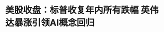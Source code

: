 <!DOCTYPE html>
<html lang="zh-CN">

<head>
    
<title>美股收盘：标普收复年内所有跌幅 英伟达暴涨引领AI概念回归_腾讯新闻</title>
<meta name="keywords" content="股票,英伟达,欧美股市,标普,美联储,集成电路,特朗普">
<meta name="description" content="财联社5月14日讯（编辑 赵昊）周二（5月13日），美股三大指数涨跌不一，道琼斯指数走低，标普500指数则收复年内所有跌幅。截至收盘，标普500指数涨0.72%，报5,886.55点，收于3月初以来的最高水平，年内变化由跌转涨，现累涨0.08%，该指数今年一度累跌超17%。纳斯达克综合指数涨1.61%，报19,010.08点，上一次收在1.9万点上方...">
<meta name="author" content="腾讯网">
<meta name="copyright" content="Copyright 1998 - 2025 Tencent. All Rights Reserved">
<meta property="og:type" content="news" />

<meta property="og:title" content="美股收盘：标普收复年内所有跌幅 英伟达暴涨引领AI概念回归_腾讯新闻" />
<meta property="og:description" content="财联社5月14日讯（编辑 赵昊）周二（5月13日），美股三大指数涨跌不一，道琼斯指数走低，标普500指数则收复年内所有跌幅。截至收盘，标普500指数涨0.72%，报5,886.55点，收于3月初以来的最高水平，年内变化由跌转涨，现累涨0.08%，该指数今年一度累跌超17%。纳斯达克综合指数涨1.61%，报19,010.08点，上一次收在1.9万点上方..." />
<meta property="og:url" content="https://news.qq.com/rain/a/20250514A01DNL00" />
<meta property="og:image" content="https://inews.gtimg.com/news_ls/OOZQknDneTVw3PfQclW1i-yNbkX-xQMxhuYWzhHj4F_YIAA_640330/0" />
<meta property="article:author" content="财联社" />
<meta property="article:published_time" content="2025-05-14 06:09:08" />
<meta property="category" content="finance" />

<meta name="baidu-site-verification" content="jJeIJ5X7pP" />
    <meta charset="utf-8" />
<meta http-equiv="X-UA-Compatible" content="IE=Edge" />
<meta name="viewport" content="width=device-width, initial-scale=1, shrink-to-fit=no" />
<link rel="dns-prefetch" href="mat1.gtimg.com">
<link rel="dns-prefetch" href="i.news.qq.com">
<link rel="shortcut icon" href="https://mat1.gtimg.com/qqcdn/qqindex2021/favicon.ico">
<script nomodule="true" src="https://mat1.gtimg.com/qqcdn/qqindex2021/common-static/20240515201444/core3-37-1.min.js"></script>
<script>
  try {
    if (!window.IntersectionObserver) {
      var observerScript = document.createElement('script');
      observerScript.src = "https://mat1.gtimg.com/qqcdn/qqindex2021/common-static/20241024141058/intersection-observer-polyfill.js";
      document.head.appendChild(observerScript);
    }
  } catch (error) {}
</script>

<script>
  try {
    if (!Element.prototype.scrollTo) {
      var scrollScript = document.createElement('script');
      scrollScript.src = "https://mat1.gtimg.com/qqcdn/qqindex2021/common-static/20241025153001/scroll-behavior-polyfill.js";
      document.head.appendChild(scrollScript);
    }
  } catch (error) {}
</script>
<script>
  try {
    if ('scrollRestoration' in window.history) {
      window.history.scrollRestoration = 'manual';
    }
    window.isPcClient = Boolean(window.electron) && (
      window.navigator.userAgent.indexOf('pc-client') > 0 ||
      window.navigator.userAgent.indexOf('TencentNews') > 0
    );
  } catch {}
</script>
<script>
  try {
    if (window.isPcClient) {
      var bodyStyle = document.createElement('style');
      bodyStyle.innerText = 'body{ zoom: 0.95 }';
      document.head.appendChild(bodyStyle);
    }
  } catch {}
</script>
<script>
  window.DATA = {"url":"https://view.inews.qq.com/a/20250514A01DNL00","article_id":"20250514A01DNL00","article_type":"0","title":"美股收盘：标普收复年内所有跌幅 英伟达暴涨引领AI概念回归","desc":"财联社5月14日讯（编辑 赵昊）周二（5月13日），美股三大指数涨跌不一，道琼斯指数走低，标普500指数则收复年内所有跌幅。截至收盘，标普500指数涨0.72%，报5,886.55点，收于3月初以来的最高水平，年内变化由跌转涨，现累涨0.08%，该指数今年一度累跌超17%。纳斯达克综合指数涨1.61%，报19,010.08点，上一次收在1.9万点上方...","iNewsRecommendLevel":1,"abstract":"财联社5月14日讯（编辑 赵昊）周二（5月13日），美股三大指数涨跌不一，道琼斯指数走低，标普500指数则收复年内所有跌幅。截至收盘，标普500指数涨0.72%，报5,886.55点，收于3月初以来的最高水平，年内变化由跌转涨，现累涨0.08%，该指数今年一度累跌超17%。纳斯达克综合指数涨1.61%，报19,010.08点，上一次收在1.9万点上方...","catalog1":"finance","ad_channel_sign":"finance","introduction":"","media":"财联社","media_id":"6975273","pubtime":"2025-05-14 06:09:08","comment_id":"8411615449","political":0,"cmsId":"20250514A01DNL00","cms_id":"20250514A01DNL00","closeAllAd":0,"closeAllFavorite":false,"originContent":{"directory":{"ai_list":[{"desc":"美股三大指数涨跌不一","link":"AIPOS_0"},{"desc":"标普500指数年内转涨","link":"AIPOS_1"},{"desc":"英伟达股价暴涨","link":"AIPOS_2"},{"desc":"美国CPI数据提振市场","link":"AIPOS_3"},{"desc":"热门股表现","link":"AIPOS_4"}],"enable":2,"list":null},"key_points_show":["美股三大指数涨跌不一，标普500指数收复年内所有跌幅，年内变化由跌转涨。","英伟达暴涨5.63%，引领AI概念回归，其他芯片制造商股价也走强。","美国4月份CPI同比上升2.3%，核心指标同比上涨2.8%，均为2021年初以来最低值。","由于贸易消息和沙特大规模芯片协议，市场风险情绪全面升温，通胀下降有望让美联储提前降息时间点。","此外，特斯拉Robotaxi安全性遭美监管调查，FSD系统成为焦点。"],"text":"\u003cdiv class=\"rich_media_content\"\u003e\u003cp\u003e\u003cstrong\u003e财联社5月14日讯（编辑 赵昊）\u003c/strong\u003e\u003c!--AIPOS_0--\u003e周二（5月13日），美股三大指数涨跌不一，道琼斯指数走低，标普500指数则收复年内所有跌幅。\u003c/p\u003e\n\u003cp\u003e\u003c!--AIPOS_1--\u003e截至收盘，标普500指数涨0.72%，报5,886.55点，收于3月初以来的最高水平，年内变化由跌转涨，现累涨0.08%，该指数今年一度累跌超17%。\u003c/p\u003e\n\u003cp\u003e\u003c!--IMG_0--\u003e\u003c/p\u003e\n\u003cp\u003e纳斯达克综合指数涨1.61%，报19,010.08点，上一次收在1.9万点上方还是在2月26日。\u003c/p\u003e\n\u003cp\u003e道琼斯指数跌0.64%，报42,140.43点，成分股中\u003c!--SECURE_LINK_BEGIN_0--\u003e联合健康\u003c!--SECURE_LINK_END_0--\u003e暴跌17.79%，拖累了指数表现。盘前，联合健康宣布暂停发布2025年展望，首席执行官Andrew Witty也因个人原因立即卸任。\u003c/p\u003e\n\u003cp\u003e\u003c!--IMG_1--\u003e\u003c/p\u003e\n\u003cp\u003e前一天，中美经贸高层会谈达成重要共识，并取得实质性进展，直接体现为双边关税水平的大幅降低。国际舆论对此予以高度评价，金融市场也给出了积极反应，周一美股三大指数集体走高。\u003c/p\u003e\n\u003cp\u003e进入周二，美国总统特朗普与沙特王储兼首相穆罕默德·本·萨勒曼的会面进一步提振了股市。\u003c!--SECURE_LINK_BEGIN_1--\u003e英伟达\u003c!--SECURE_LINK_END_1--\u003eCEO黄仁勋在沙美投资论坛上宣布，将向沙特公司Humain销售超1.8万枚人工智能（AI）芯片。\u003c/p\u003e\n\u003cp\u003e之后，特朗普还将前往卡塔尔和阿联酋。盘中有消息称，特朗普政府正考虑达成一项协议，将允许阿联酋进口超过100万枚英伟达的先进芯片，这一数量远远超过了拜登政府AI芯片出口规定的限制。\u003c/p\u003e\n\u003cp\u003e\u003c!--AIPOS_2--\u003e受这些消息影响，英伟达单日暴涨5.63%，收于2月27日以来的最高水平。其他芯片制造商的股价也走强，\u003c!--SECURE_LINK_BEGIN_2--\u003e博通\u003c!--SECURE_LINK_END_2--\u003e收涨4.89%，AMD涨4.01%。费城半导体指数涨3.15%，年内跌幅收窄至不到1%。\u003c/p\u003e\n\u003cp\u003e\u003c!--AIPOS_3--\u003e除了芯片方面的利好，美国最新的\u003c!--VERTICAL_CARD_BEGIN_0--\u003eCPI\u003c!--VERTICAL_CARD_END_0--\u003e数据也给市场带来了提振。盘前美国劳工统计局公布的数据显示，4月份CPI同比上升2.3%，核心指标同比上涨2.8%，都是2021年初以来的最低值。\u003c/p\u003e\n\u003cp\u003e盘中，特朗普在社交平台Truth Social上发帖称，“已经没有通货膨胀了！汽油、能源、杂货以及几乎所有其他商品的价格都在下降！！！美联储必须降低利率。”“‘拖延先生’鲍威尔到底怎么回事？”\u003c/p\u003e\n\u003cp\u003e哈里斯金融集团执行合伙人Jamie Cox表示：“贸易消息加上沙特的大规模芯片协议，通胀下降有望让美联储提前降息时间点，再叠加减税的实质性细节——市场风险情绪正全面升温。” \u003c/p\u003e\n\u003cp\u003e\u003cstrong\u003e热门股表现\u003c/strong\u003e\u003c/p\u003e\n\u003cp\u003e\u003c!--AIPOS_4--\u003e大型科技股多数走高，（按市值排列）\u003c!--SECURE_LINK_BEGIN_3--\u003e微软\u003c!--SECURE_LINK_END_3--\u003e跌0.03%，\u003c!--SECURE_LINK_BEGIN_4--\u003e苹果\u003c!--SECURE_LINK_END_4--\u003e涨1.02%，英伟达涨5.63%，\u003c!--SECURE_LINK_BEGIN_5--\u003e亚马逊\u003c!--SECURE_LINK_END_5--\u003e涨1.31%，\u003c!--SECURE_LINK_BEGIN_6--\u003e谷歌\u003c!--SECURE_LINK_END_6--\u003eC涨0.82%，Meta涨2.6%，博通涨4.89%；\u003c!--SECURE_LINK_BEGIN_7--\u003e特斯拉\u003c!--SECURE_LINK_END_7--\u003e涨4.93%，收于2月24日以来的最高水平。\u003c/p\u003e\n\u003cp\u003e\u003c!--IMG_2--\u003e\u003c/p\u003e\n\u003cp\u003e太阳能板块、加密货币概念股涨幅居前。Coinbase涨23.97%，公司被纳入标普500指数。\u003c/p\u003e\n\u003cp\u003e中概股方面，纳斯达克中国金龙指数跌0.07%。热门中概股涨跌不一，\u003c!--SECURE_LINK_BEGIN_8--\u003e亚玛芬体育\u003c!--SECURE_LINK_END_8--\u003e涨3.86%，京东涨3.33%，拼多多涨2.64%，腾讯音乐涨2.51%。\u003c/p\u003e\n\u003cp\u003e霸王茶姬跌10.88%，万国数据跌6.14%，好未来跌2.34%，蔚来跌1.9%，小鹏汽车跌1.66%，理想汽车跌1.48%，新东方跌0.94%，阿里巴巴跌0.68%，百度跌0.2%。\u003c/p\u003e\n\u003cp\u003e\u003cstrong\u003e公司消息\u003c/strong\u003e\u003c/p\u003e\n\u003cp\u003e【美国考虑允许阿联酋购买超过一百万个英伟达先进芯片】\u003c/p\u003e\n\u003cp\u003e据知情人士透露，特朗普政府正在考虑一项允许阿联酋进口超过100万颗英伟达先进芯片的协议，这一数量远远超出了拜登时代人工智能芯片法规的限制。知情人士表示，该协议仍在谈判中，可能会发生变化。从现在到2027年，阿联酋每年可以进口50万颗市场上最先进的芯片。其中五分之一将留给阿布扎比人工智能公司G42，其余的将留给在阿联酋建设数据中心的美国公司。\u003c!--MID_AD_0--\u003e\u003c!--EOP_0--\u003e\u003c/p\u003e\u003c!--MID_ARTICLE_AD_0--\u003e\u003c!--PARAGRAPH_0--\u003e\n\u003cp\u003e\u003cstrong\u003e【OpenAI考虑在阿联酋建设数据中心 特朗普中东之行期间或官宣】\u003c/strong\u003e\u003c/p\u003e\n\u003cp\u003eOpenAI正在考虑在阿联酋建设新的数据中心，此举可能显著扩大其在中东地区的业务布局。该协议尚未最终敲定，仍有可能改变，最早可能会在本周美国总统特朗普访问中东期间宣布。特朗普计划于周四访问阿联酋。OpenAI首席执行官萨姆·奥尔特曼目前也正在该地区访问，此行是科技领袖集体出访的一部分。\u003c!--MID_AD_1--\u003e\u003c!--EOP_1--\u003e\u003c/p\u003e\u003c!--MID_ARTICLE_AD_1--\u003e\u003c!--PARAGRAPH_1--\u003e\n\u003cp\u003e据知情人士透露，目前尚不清楚OpenAI计划在阿联酋建设多大体量的数据中心容量。该项目的成败很大程度上取决于OpenAI能否成功进口用于开发和训练AI模型的英伟达公司尖端芯片。自2023年起，美国一直限制向阿联酋销售此类芯片，不过据媒体报道，特朗普政府官员即将达成协议，放宽这个海湾国家的获取权限。\u003c!--MID_AD_2--\u003e\u003c!--EOP_2--\u003e\u003c/p\u003e\u003c!--MID_ARTICLE_AD_2--\u003e\u003c!--PARAGRAPH_2--\u003e\n\u003cp\u003e\u003cstrong\u003e【AMD与沙特人工智能公司Humain达成100亿美元的战略合作】\u003c/strong\u003e\u003c/p\u003e\n\u003cp\u003eAMD与沙特人工智能公司Humain达成100亿美元的战略合作，以推进全球人工智能。根据协议，双方将投资高达100亿美元，在未来5年内部署500兆瓦的人工智能算力。\u003c/p\u003e\n\u003cp\u003e\u003cstrong\u003e【特斯拉Robotaxi安全性遭美监管调查 FSD系统成焦点】\u003c/strong\u003e\u003c/p\u003e\n\u003cp\u003e美国监管机构正加强对特斯拉Robotaxi计划的审查。美国国家公路交通安全管理局（NHTSA）已向该公司发送了一份问题清单，这是对特斯拉全自动驾驶（FSD）软件持续调查的一部分。该机构希望了解FSD系统在雾、雨或强光等恶劣条件下的表现，并询问特斯拉计划如何在公共道路上安全测试Robotaxi。此项调查始于2024年10月，此前FSD系统在低能见度环境下发生了四起事故。目前，特斯拉FSD仍要求驾驶员保持警觉并将双手放在方向盘上。但CEO埃隆-马斯克表示，即将推出的Robotaxi版本将实现完全无人监督驾驶。监管机构希望确认新系统是否与现有道路版本相同，同时询问了车辆数量、使用区域及特斯拉的安全验证方式。\u003c!--MID_AD_3--\u003e\u003c!--EOP_3--\u003e\u003c/p\u003e\u003c!--MID_ARTICLE_AD_3--\u003e\u003c!--PARAGRAPH_3--\u003e\n\u003cp\u003e【通用汽车与LG新能源合作开发新型LMR方形电池】\u003c/p\u003e\n\u003cp\u003e通用汽车宣布，通用汽车与LG新能源将通过一项新的电池技术突破，将富锂锰基（LMR）方形电池单元商业化应用于未来通用电动卡车和全尺寸SUV。通用汽车目标成为首家在电动车上部署LMR电池的汽车制造商。由通用汽车与LG新能源合资成立的Ultium Cells公司拟于2028年前在美国启动LMR方形电池单元的商业化生产，预计2027年底前在LG新能源工厂进行试生产。据介绍，通用汽车与LG新能源的电池工程师已开发出新型LMR方形电池单元，相比性能最优的磷酸铁锂（LFP）电池单元可实现能量密度提升33%，而成本与之相当。\u003c!--MID_AD_4--\u003e\u003c!--EOP_4--\u003e\u003c/p\u003e\u003c!--MID_ARTICLE_AD_4--\u003e\u003c!--PARAGRAPH_4--\u003e\u003csection\u003e（财联社 赵昊）\u003c/section\u003e\u003cstyle\u003e.rich_media_content{--news-tabel-th-night-color: #444444;--news-font-day-color: #333;--news-font-night-color: #d9d9d9;--news-bottom-distance: 22px}.rich_media_content p:not([data-exeditor-arbitrary-box=image-box]){letter-spacing:.5px;line-height:30px;margin-bottom:var(--news-bottom-distance);word-wrap:break-word}.rich_media_content{color:var(--news-font-day-color);font-size:18px}@media(prefers-color-scheme:dark){body:not([data-weui-theme=light]):not([dark-mode-disable=true]) .rich_media_content p:not([data-exeditor-arbitrary-box=image-box]){letter-spacing:.5px;line-height:30px;margin-bottom:var(--news-bottom-distance);word-wrap:break-word}body:not([data-weui-theme=light]):not([dark-mode-disable=true]) .rich_media_content{color:var(--news-font-night-color)}}.data_color_scheme_dark .rich_media_content p:not([data-exeditor-arbitrary-box=image-box]){letter-spacing:.5px;line-height:30px;margin-bottom:var(--news-bottom-distance);word-wrap:break-word}.data_color_scheme_dark .rich_media_content{color:var(--news-font-night-color)}.data_color_scheme_dark .rich_media_content{font-size:18px}.rich_media_content p[data-exeditor-arbitrary-box=image-box]{margin-bottom:11px}.rich_media_content\u003ediv:not(.qnt-video),.rich_media_content\u003esection{margin-bottom:var(--news-bottom-distance)}.rich_media_content hr{margin-bottom:var(--news-bottom-distance)}.rich_media_content .link_list{margin:0;margin-top:20px;min-height:0!important}.rich_media_content blockquote{background:#f9f9f9;border-left:6px solid #ccc;margin:1.5em 10px;padding:.5em 10px}.rich_media_content blockquote p{margin-bottom:0!important}.data_color_scheme_dark .rich_media_content blockquote{background:#323232}@media(prefers-color-scheme:dark){body:not([data-weui-theme=light]):not([dark-mode-disable=true]) .rich_media_content blockquote{background:#323232}}.rich_media_content ol[data-ex-list]{--ol-start: 1;--ol-list-style-type: decimal;list-style-type:none;counter-reset:olCounter calc(var(--ol-start,1) - 1);position:relative}.rich_media_content ol[data-ex-list]\u003eli\u003e:first-child::before{content:counter(olCounter,var(--ol-list-style-type)) '. ';counter-increment:olCounter;font-variant-numeric:tabular-nums;display:inline-block}.rich_media_content ul[data-ex-list]{--ul-list-style-type: circle;list-style-type:none;position:relative}.rich_media_content ul[data-ex-list].nonUnicode-list-style-type\u003eli\u003e:first-child::before{content:var(--ul-list-style-type) ' ';font-variant-numeric:tabular-nums;display:inline-block;transform:scale(0.5)}.rich_media_content ul[data-ex-list].unicode-list-style-type\u003eli\u003e:first-child::before{content:var(--ul-list-style-type) ' ';font-variant-numeric:tabular-nums;display:inline-block;transform:scale(0.8)}.rich_media_content ol:not([data-ex-list]){padding-left:revert}.rich_media_content ul:not([data-ex-list]){padding-left:revert}.rich_media_content table{display:table;border-collapse:collapse;margin-bottom:var(--news-bottom-distance)}.rich_media_content table th,.rich_media_content table td{word-wrap:break-word;border:1px solid #ddd;white-space:nowrap;padding:2px 5px}.rich_media_content table th{font-weight:700;background-color:#f0f0f0;text-align:left}.rich_media_content table p{margin-bottom:0!important}.data_color_scheme_dark .rich_media_content table th{background:var(--news-tabel-th-night-color)}@media(prefers-color-scheme:dark){body:not([data-weui-theme=light]):not([dark-mode-disable=true]) .rich_media_content table th{background:var(--news-tabel-th-night-color)}}.rich_media_content .qqnews_image_desc,.rich_media_content p[type=om-image-desc]{line-height:20px!important;text-align:center!important;font-size:14px!important;color:#666!important}.rich_media_content div[data-exeditor-arbitrary-box=wrap]:not([data-exeditor-arbitrary-box-special-style]){max-width:100%}.rich_media_content .qqnews-content{--wmfont: 0;--wmcolor: transparent;font-size:var(--wmfont);color:var(--wmcolor);line-height:var(--wmfont)!important;margin-bottom:var(--wmfont)!important}.rich_media_content .qqnews_sign_emphasis{background:#f7f7f7}.rich_media_content .qqnews_sign_emphasis ol{word-wrap:break-word;border:none;color:#5c5c5c;line-height:28px;list-style:none;margin:14px 0 6px;padding:16px 15px 4px}.rich_media_content .qqnews_sign_emphasis p{margin-bottom:12px!important}.rich_media_content .qqnews_sign_emphasis ol\u003eli\u003ep{padding-left:30px}.rich_media_content .qqnews_sign_emphasis ol\u003eli{list-style:none}.rich_media_content .qqnews_sign_emphasis ol\u003eli\u003ep:first-child::before{margin-left:-30px;content:counter(olCounter,decimal) ''!important;counter-increment:olCounter!important;font-variant-numeric:tabular-nums!important;background:#37f;border-radius:2px;color:#fff;font-size:15px;font-style:normal;text-align:center;line-height:18px;width:18px;height:18px;margin-right:12px;position:relative;top:-1px}.data_color_scheme_dark .rich_media_content .qqnews_sign_emphasis{background:#262626}.data_color_scheme_dark .rich_media_content .qqnews_sign_emphasis ol\u003eli\u003ep{color:#a9a9a9}@media(prefers-color-scheme:dark){body:not([data-weui-theme=light]):not([dark-mode-disable=true]) .rich_media_content .qqnews_sign_emphasis{background:#262626}body:not([data-weui-theme=light]):not([dark-mode-disable=true]) .rich_media_content .qqnews_sign_emphasis ol\u003eli\u003ep{color:#a9a9a9}}.rich_media_content h1,.rich_media_content h2,.rich_media_content h3,.rich_media_content h4,.rich_media_content h5,.rich_media_content h6{margin-bottom:var(--news-bottom-distance);font-weight:700}.rich_media_content h1{font-size:20px}.rich_media_content h2,.rich_media_content h3{font-size:19px}.rich_media_content h4,.rich_media_content h5,.rich_media_content h6{font-size:18px}.rich_media_content li:empty{display:none}.rich_media_content ul,.rich_media_content ol{margin-bottom:var(--news-bottom-distance)}.rich_media_content div\u003ep:only-child{margin-bottom:0!important}.rich_media_content .cms-cke-widget-title-wrap p{margin-bottom:0!important}\u003c/style\u003e\u003c/div\u003e","version":"v2"},"originAttribute":{"IMG_0":{"bigOrigUrl":"https://inews.gtimg.com/om_bt/Oocpoi9t2GkcE7ynRkIn3U1Fs4Z5jmCC-yqHR-hAIpYv4AA/0","compressUrl":"https://inews.gtimg.com/om_bt/Oocpoi9t2GkcE7ynRkIn3U1Fs4Z5jmCC-yqHR-hAIpYv4AA/641","desc":"","fullPic":"1","height":103,"imgurl0":"https://inews.gtimg.com/om_bt/Oocpoi9t2GkcE7ynRkIn3U1Fs4Z5jmCC-yqHR-hAIpYv4AA/0","imgurl1000":"https://inews.gtimg.com/om_bt/Oocpoi9t2GkcE7ynRkIn3U1Fs4Z5jmCC-yqHR-hAIpYv4AA/1000","islong":0,"origUrl":"https://inews.gtimg.com/om_bt/Oocpoi9t2GkcE7ynRkIn3U1Fs4Z5jmCC-yqHR-hAIpYv4AA/641","size":5,"style":"width: 100%","thumb":"https://inews.gtimg.com/om_bt/Oocpoi9t2GkcE7ynRkIn3U1Fs4Z5jmCC-yqHR-hAIpYv4AA_181x181s/0","url":"https://inews.gtimg.com/om_bt/Oocpoi9t2GkcE7ynRkIn3U1Fs4Z5jmCC-yqHR-hAIpYv4AA/641","width":489},"IMG_1":{"bigOrigUrl":"https://inews.gtimg.com/om_bt/Og3dt-GSs50HoyXn-qTTizfHdN2BdFyzYF5x8OjquG9QgAA/0","compressUrl":"https://inews.gtimg.com/om_bt/Og3dt-GSs50HoyXn-qTTizfHdN2BdFyzYF5x8OjquG9QgAA/641","desc":"","fullPic":"1","height":319,"imgurl0":"https://inews.gtimg.com/om_bt/Og3dt-GSs50HoyXn-qTTizfHdN2BdFyzYF5x8OjquG9QgAA/0","imgurl1000":"https://inews.gtimg.com/om_bt/Og3dt-GSs50HoyXn-qTTizfHdN2BdFyzYF5x8OjquG9QgAA/1000","islong":0,"origUrl":"https://inews.gtimg.com/om_bt/Og3dt-GSs50HoyXn-qTTizfHdN2BdFyzYF5x8OjquG9QgAA/641","size":140,"style":"width: 100%","thumb":"https://inews.gtimg.com/om_bt/Og3dt-GSs50HoyXn-qTTizfHdN2BdFyzYF5x8OjquG9QgAA_181x181s/0","url":"https://inews.gtimg.com/om_bt/Og3dt-GSs50HoyXn-qTTizfHdN2BdFyzYF5x8OjquG9QgAA/641","width":641},"IMG_2":{"bigOrigUrl":"https://inews.gtimg.com/om_bt/O4Sc7FeMU-emgrTu7a7c-22TLtnzmAgpBuqIGcexvem5oAA/0","compressUrl":"https://inews.gtimg.com/om_bt/O4Sc7FeMU-emgrTu7a7c-22TLtnzmAgpBuqIGcexvem5oAA/641","desc":"","fullPic":"1","height":500,"imgurl0":"https://inews.gtimg.com/om_bt/O4Sc7FeMU-emgrTu7a7c-22TLtnzmAgpBuqIGcexvem5oAA/0","imgurl1000":"https://inews.gtimg.com/om_bt/O4Sc7FeMU-emgrTu7a7c-22TLtnzmAgpBuqIGcexvem5oAA/1000","islong":0,"origUrl":"https://inews.gtimg.com/om_bt/O4Sc7FeMU-emgrTu7a7c-22TLtnzmAgpBuqIGcexvem5oAA/641","size":69,"style":"width: 100%","thumb":"https://inews.gtimg.com/om_bt/O4Sc7FeMU-emgrTu7a7c-22TLtnzmAgpBuqIGcexvem5oAA_181x181s/0","url":"https://inews.gtimg.com/om_bt/O4Sc7FeMU-emgrTu7a7c-22TLtnzmAgpBuqIGcexvem5oAA/641","width":641},"SECURE_LINK_BEGIN_0":{"cms_orig_info":{"desc":"联合健康","trust_level":1,"type":"huaci_stock","url":"https://wzq.tenpay.com/mm/detail?type=3\u0026scode=UNH.N\u0026stat_data=Ozm00p000n006"},"desc":"联合健康","trust_level":1,"type":"huaci_stock","url":"https://wzq.tenpay.com/mm/detail?type=3\u0026scode=UNH.N\u0026stat_data=Ozm00p000n006"},"SECURE_LINK_BEGIN_1":{"cms_orig_info":{"desc":"英伟达","trust_level":1,"type":"huaci_stock","url":"https://wzq.tenpay.com/mm/detail?type=3\u0026scode=NVDA.OQ\u0026stat_data=Ozm00p000n006"},"desc":"英伟达","trust_level":1,"type":"huaci_stock","url":"https://wzq.tenpay.com/mm/detail?type=3\u0026scode=NVDA.OQ\u0026stat_data=Ozm00p000n006"},"SECURE_LINK_BEGIN_2":{"cms_orig_info":{"desc":"博通","trust_level":1,"type":"huaci_stock","url":"https://wzq.tenpay.com/mm/detail?type=3\u0026scode=AVGO.OQ\u0026stat_data=Ozm00p000n006"},"desc":"博通","trust_level":1,"type":"huaci_stock","url":"https://wzq.tenpay.com/mm/detail?type=3\u0026scode=AVGO.OQ\u0026stat_data=Ozm00p000n006"},"SECURE_LINK_BEGIN_3":{"cms_orig_info":{"desc":"微软","trust_level":1,"type":"huaci_stock","url":"https://wzq.tenpay.com/mm/detail?type=3\u0026scode=MSFT.OQ\u0026stat_data=Ozm00p000n006"},"desc":"微软","trust_level":1,"type":"huaci_stock","url":"https://wzq.tenpay.com/mm/detail?type=3\u0026scode=MSFT.OQ\u0026stat_data=Ozm00p000n006"},"SECURE_LINK_BEGIN_4":{"cms_orig_info":{"desc":"苹果","trust_level":1,"type":"huaci_stock","url":"https://wzq.tenpay.com/mm/detail?type=3\u0026scode=AAPL.OQ\u0026stat_data=Ozm00p000n006"},"desc":"苹果","trust_level":1,"type":"huaci_stock","url":"https://wzq.tenpay.com/mm/detail?type=3\u0026scode=AAPL.OQ\u0026stat_data=Ozm00p000n006"},"SECURE_LINK_BEGIN_5":{"cms_orig_info":{"desc":"亚马逊","trust_level":1,"type":"huaci_stock","url":"https://wzq.tenpay.com/mm/detail?type=3\u0026scode=AMZN.OQ\u0026stat_data=Ozm00p000n006"},"desc":"亚马逊","trust_level":1,"type":"huaci_stock","url":"https://wzq.tenpay.com/mm/detail?type=3\u0026scode=AMZN.OQ\u0026stat_data=Ozm00p000n006"},"SECURE_LINK_BEGIN_6":{"cms_orig_info":{"desc":"谷歌","trust_level":1,"type":"huaci_stock","url":"https://wzq.tenpay.com/mm/detail?type=3\u0026scode=GOOG.OQ\u0026stat_data=Ozm00p000n006"},"desc":"谷歌","trust_level":1,"type":"huaci_stock","url":"https://wzq.tenpay.com/mm/detail?type=3\u0026scode=GOOG.OQ\u0026stat_data=Ozm00p000n006"},"SECURE_LINK_BEGIN_7":{"cms_orig_info":{"desc":"特斯拉","trust_level":1,"type":"huaci_stock","url":"https://wzq.tenpay.com/mm/detail?type=3\u0026scode=TSLA.OQ\u0026stat_data=Ozm00p000n006"},"desc":"特斯拉","trust_level":1,"type":"huaci_stock","url":"https://wzq.tenpay.com/mm/detail?type=3\u0026scode=TSLA.OQ\u0026stat_data=Ozm00p000n006"},"SECURE_LINK_BEGIN_8":{"cms_orig_info":{"desc":"亚玛芬体育","trust_level":1,"type":"huaci_stock","url":"https://wzq.tenpay.com/mm/detail?type=3\u0026scode=AS.N\u0026stat_data=Ozm00p000n006"},"desc":"亚玛芬体育","trust_level":1,"type":"huaci_stock","url":"https://wzq.tenpay.com/mm/detail?type=3\u0026scode=AS.N\u0026stat_data=Ozm00p000n006"},"SECURE_LINK_END_0":{"trust_level":1},"SECURE_LINK_END_1":{"trust_level":1},"SECURE_LINK_END_2":{"trust_level":1},"SECURE_LINK_END_3":{"trust_level":1},"SECURE_LINK_END_4":{"trust_level":1},"SECURE_LINK_END_5":{"trust_level":1},"SECURE_LINK_END_6":{"trust_level":1},"SECURE_LINK_END_7":{"trust_level":1},"SECURE_LINK_END_8":{"trust_level":1},"VERTICAL_CARD_BEGIN_0":{"a_version":"21_android_7.4.57","desc":"CPI","detail_url":"qqnews://article_9528?act=ai_chat\u0026vertical_card_type=ai\u0026vertical_card_desc=CPI\u0026a_version=21_android_7.4.57\u0026i_version=11.0_qqnews_7.4.70","i_version":"11.0_qqnews_7.4.70","previous_context":"日暴涨5.63%，收于2月27日以来的最高水平。其他芯片制造商的股价也走强，博通收涨4.89%，AMD涨4.01%。费城半导体指数涨3.15%，年内跌幅收窄至不到1%。\n除了芯片方面的利好，美国最新的","subsequent_context":"数据也给市场带来了提振。盘前美国劳工统计局公布的数据显示，4月份CPI同比上升2.3%，核心指标同比上涨2.8%，都是2021年初以来的最低值。\n盘中，特朗普在社交平台Truth Social上发帖称","type":"ai","url":"qqnews://article_9528?act=ai_chat\u0026vertical_card_type=ai\u0026vertical_card_desc=CPI\u0026jumpinfo=%7B%22scene%22%3A%22algo_scribe_words%22%2C%22sentence%22%3A%22CPI%22%2C%22sentenceContext%22%3A%22%E6%97%A5%E6%9A%B4%E6%B6%A85.63%25%EF%BC%8C%E6%94%B6%E4%BA%8E2%E6%9C%8827%E6%97%A5%E4%BB%A5%E6%9D%A5%E7%9A%84%E6%9C%80%E9%AB%98%E6%B0%B4%E5%B9%B3%E3%80%82%E5%85%B6%E4%BB%96%E8%8A%AF%E7%89%87%E5%88%B6%E9%80%A0%E5%95%86%E7%9A%84%E8%82%A1%E4%BB%B7%E4%B9%9F%E8%B5%B0%E5%BC%BA%EF%BC%8C%E5%8D%9A%E9%80%9A%E6%94%B6%E6%B6%A84.89%25%EF%BC%8CAMD%E6%B6%A84.01%25%E3%80%82%E8%B4%B9%E5%9F%8E%E5%8D%8A%E5%AF%BC%E4%BD%93%E6%8C%87%E6%95%B0%E6%B6%A83.15%25%EF%BC%8C%E5%B9%B4%E5%86%85%E8%B7%8C%E5%B9%85%E6%94%B6%E7%AA%84%E8%87%B3%E4%B8%8D%E5%88%B01%25%E3%80%82%5Cn%E9%99%A4%E4%BA%86%E8%8A%AF%E7%89%87%E6%96%B9%E9%9D%A2%E7%9A%84%E5%88%A9%E5%A5%BD%EF%BC%8C%E7%BE%8E%E5%9B%BD%E6%9C%80%E6%96%B0%E7%9A%84%7BCPI%7D%E6%95%B0%E6%8D%AE%E4%B9%9F%E7%BB%99%E5%B8%82%E5%9C%BA%E5%B8%A6%E6%9D%A5%E4%BA%86%E6%8F%90%E6%8C%AF%E3%80%82%E7%9B%98%E5%89%8D%E7%BE%8E%E5%9B%BD%E5%8A%B3%E5%B7%A5%E7%BB%9F%E8%AE%A1%E5%B1%80%E5%85%AC%E5%B8%83%E7%9A%84%E6%95%B0%E6%8D%AE%E6%98%BE%E7%A4%BA%EF%BC%8C4%E6%9C%88%E4%BB%BDCPI%E5%90%8C%E6%AF%94%E4%B8%8A%E5%8D%872.3%25%EF%BC%8C%E6%A0%B8%E5%BF%83%E6%8C%87%E6%A0%87%E5%90%8C%E6%AF%94%E4%B8%8A%E6%B6%A82.8%25%EF%BC%8C%E9%83%BD%E6%98%AF2021%E5%B9%B4%E5%88%9D%E4%BB%A5%E6%9D%A5%E7%9A%84%E6%9C%80%E4%BD%8E%E5%80%BC%E3%80%82%5Cn%E7%9B%98%E4%B8%AD%EF%BC%8C%E7%89%B9%E6%9C%97%E6%99%AE%E5%9C%A8%E7%A4%BE%E4%BA%A4%E5%B9%B3%E5%8F%B0Truth+Social%E4%B8%8A%E5%8F%91%E5%B8%96%E7%A7%B0%22%2C%22source%22%3A%22article_sharepage_scribewords%22%7D","urls":{"qqcom":{"pc_url":"qqnews://article_9528?act=ai_chat\u0026vertical_card_type=ai\u0026vertical_card_desc=CPI\u0026jumpinfo=%7B%22scene%22%3A%22algo_scribe_words%22%2C%22sentence%22%3A%22CPI%22%2C%22sentenceContext%22%3A%22%E6%97%A5%E6%9A%B4%E6%B6%A85.63%25%EF%BC%8C%E6%94%B6%E4%BA%8E2%E6%9C%8827%E6%97%A5%E4%BB%A5%E6%9D%A5%E7%9A%84%E6%9C%80%E9%AB%98%E6%B0%B4%E5%B9%B3%E3%80%82%E5%85%B6%E4%BB%96%E8%8A%AF%E7%89%87%E5%88%B6%E9%80%A0%E5%95%86%E7%9A%84%E8%82%A1%E4%BB%B7%E4%B9%9F%E8%B5%B0%E5%BC%BA%EF%BC%8C%E5%8D%9A%E9%80%9A%E6%94%B6%E6%B6%A84.89%25%EF%BC%8CAMD%E6%B6%A84.01%25%E3%80%82%E8%B4%B9%E5%9F%8E%E5%8D%8A%E5%AF%BC%E4%BD%93%E6%8C%87%E6%95%B0%E6%B6%A83.15%25%EF%BC%8C%E5%B9%B4%E5%86%85%E8%B7%8C%E5%B9%85%E6%94%B6%E7%AA%84%E8%87%B3%E4%B8%8D%E5%88%B01%25%E3%80%82%5Cn%E9%99%A4%E4%BA%86%E8%8A%AF%E7%89%87%E6%96%B9%E9%9D%A2%E7%9A%84%E5%88%A9%E5%A5%BD%EF%BC%8C%E7%BE%8E%E5%9B%BD%E6%9C%80%E6%96%B0%E7%9A%84%7BCPI%7D%E6%95%B0%E6%8D%AE%E4%B9%9F%E7%BB%99%E5%B8%82%E5%9C%BA%E5%B8%A6%E6%9D%A5%E4%BA%86%E6%8F%90%E6%8C%AF%E3%80%82%E7%9B%98%E5%89%8D%E7%BE%8E%E5%9B%BD%E5%8A%B3%E5%B7%A5%E7%BB%9F%E8%AE%A1%E5%B1%80%E5%85%AC%E5%B8%83%E7%9A%84%E6%95%B0%E6%8D%AE%E6%98%BE%E7%A4%BA%EF%BC%8C4%E6%9C%88%E4%BB%BDCPI%E5%90%8C%E6%AF%94%E4%B8%8A%E5%8D%872.3%25%EF%BC%8C%E6%A0%B8%E5%BF%83%E6%8C%87%E6%A0%87%E5%90%8C%E6%AF%94%E4%B8%8A%E6%B6%A82.8%25%EF%BC%8C%E9%83%BD%E6%98%AF2021%E5%B9%B4%E5%88%9D%E4%BB%A5%E6%9D%A5%E7%9A%84%E6%9C%80%E4%BD%8E%E5%80%BC%E3%80%82%5Cn%E7%9B%98%E4%B8%AD%EF%BC%8C%E7%89%B9%E6%9C%97%E6%99%AE%E5%9C%A8%E7%A4%BE%E4%BA%A4%E5%B9%B3%E5%8F%B0Truth+Social%E4%B8%8A%E5%8F%91%E5%B8%96%E7%A7%B0%22%2C%22source%22%3A%22article_sharepage_scribewords%22%7D"},"web":{"h5_url":"qqnews://article_9528?act=ai_chat\u0026vertical_card_type=ai\u0026vertical_card_desc=CPI\u0026jumpinfo=%7B%22scene%22%3A%22algo_scribe_words%22%2C%22sentence%22%3A%22CPI%22%2C%22sentenceContext%22%3A%22%E6%97%A5%E6%9A%B4%E6%B6%A85.63%25%EF%BC%8C%E6%94%B6%E4%BA%8E2%E6%9C%8827%E6%97%A5%E4%BB%A5%E6%9D%A5%E7%9A%84%E6%9C%80%E9%AB%98%E6%B0%B4%E5%B9%B3%E3%80%82%E5%85%B6%E4%BB%96%E8%8A%AF%E7%89%87%E5%88%B6%E9%80%A0%E5%95%86%E7%9A%84%E8%82%A1%E4%BB%B7%E4%B9%9F%E8%B5%B0%E5%BC%BA%EF%BC%8C%E5%8D%9A%E9%80%9A%E6%94%B6%E6%B6%A84.89%25%EF%BC%8CAMD%E6%B6%A84.01%25%E3%80%82%E8%B4%B9%E5%9F%8E%E5%8D%8A%E5%AF%BC%E4%BD%93%E6%8C%87%E6%95%B0%E6%B6%A83.15%25%EF%BC%8C%E5%B9%B4%E5%86%85%E8%B7%8C%E5%B9%85%E6%94%B6%E7%AA%84%E8%87%B3%E4%B8%8D%E5%88%B01%25%E3%80%82%5Cn%E9%99%A4%E4%BA%86%E8%8A%AF%E7%89%87%E6%96%B9%E9%9D%A2%E7%9A%84%E5%88%A9%E5%A5%BD%EF%BC%8C%E7%BE%8E%E5%9B%BD%E6%9C%80%E6%96%B0%E7%9A%84%7BCPI%7D%E6%95%B0%E6%8D%AE%E4%B9%9F%E7%BB%99%E5%B8%82%E5%9C%BA%E5%B8%A6%E6%9D%A5%E4%BA%86%E6%8F%90%E6%8C%AF%E3%80%82%E7%9B%98%E5%89%8D%E7%BE%8E%E5%9B%BD%E5%8A%B3%E5%B7%A5%E7%BB%9F%E8%AE%A1%E5%B1%80%E5%85%AC%E5%B8%83%E7%9A%84%E6%95%B0%E6%8D%AE%E6%98%BE%E7%A4%BA%EF%BC%8C4%E6%9C%88%E4%BB%BDCPI%E5%90%8C%E6%AF%94%E4%B8%8A%E5%8D%872.3%25%EF%BC%8C%E6%A0%B8%E5%BF%83%E6%8C%87%E6%A0%87%E5%90%8C%E6%AF%94%E4%B8%8A%E6%B6%A82.8%25%EF%BC%8C%E9%83%BD%E6%98%AF2021%E5%B9%B4%E5%88%9D%E4%BB%A5%E6%9D%A5%E7%9A%84%E6%9C%80%E4%BD%8E%E5%80%BC%E3%80%82%5Cn%E7%9B%98%E4%B8%AD%EF%BC%8C%E7%89%B9%E6%9C%97%E6%99%AE%E5%9C%A8%E7%A4%BE%E4%BA%A4%E5%B9%B3%E5%8F%B0Truth+Social%E4%B8%8A%E5%8F%91%E5%B8%96%E7%A7%B0%22%2C%22source%22%3A%22article_sharepage_scribewords%22%7D"}}},"VERTICAL_CARD_END_0":{"show_type":"6"}},"selfDeclare":{},"userAddress":"上海","card":{"chlid":"6975273","chlname":"财联社","desc":"财联社-A股24小时电报","icon":"http://inews.gtimg.com/newsapp_ls/0/3758362908_200200/0","msgEntry":1,"uin":"ec9c127c6fe8969f4849864e25508dd115","update_frequency":"0","vip_desc":"上海报业集团旗下《财联社》官方账号","vip_icon_night":"http://inews.gtimg.com/newsapp_ls/0/14876052067/0","vip_place":"left","vip_type":"30012","vip_icon":"http://inews.gtimg.com/newsapp_ls/0/14876051701/0","vip_type_new":"30012","suid":"8QMb33lb64IasDg=","liveInfo":{"roomID":"1443912798","roomStatus":"2","cms_id":"RLV2025041100688200","article_type":"102"},"cpLevel":1},"interationCount":{"like":16,"collect":8,"share":27},"payment_info":{},"article_is_pay":false,"payment_column_info_v1":{"is_column_pay":false,"read_count_all":0},"tag_info_item":null,"contentWordsNum":2230,"extraProperty":{"FeedbackDetailDisableInsert":0,"zanSkinType":""},"relateWelfare":{},"aiSwitch":true,"isOversize":false,"videoArr":[]};
</script>
<script>
  window.channelInfo = {"channelConfig":{"channelNav":[{"_auto_id":"1","active_alien_img":"","alien_img":"","channel_id":"news_news_home","is_local":"0","link":"https://www.qq.com","name_cn":"首页","name_en":"home"},{"_auto_id":"2","active_alien_img":"","alien_img":"","channel_id":"news_news_top","is_local":"0","link":"","name_cn":"要闻","name_en":"news"},{"_auto_id":"4","active_alien_img":"","alien_img":"","channel_id":"news_news_bj","is_local":"1","link":"","name_cn":"北京","name_en":"bj"},{"_auto_id":"5","active_alien_img":"","alien_img":"","channel_id":"news_news_finance","is_local":"0","link":"","name_cn":"财经","name_en":"finance"},{"_auto_id":"6","active_alien_img":"","alien_img":"","channel_id":"news_news_tech","is_local":"0","link":"","name_cn":"科技","name_en":"tech"},{"_auto_id":"7","active_alien_img":"","alien_img":"","channel_id":"tv","is_local":"0","link":"https://v.qq.com/channel/tv/?ptag=qqnews","name_cn":"电视剧","name_en":"tv"},{"_auto_id":"8","active_alien_img":"","alien_img":"","channel_id":"news_news_qa","is_local":"0","link":"","name_cn":"热问","name_en":"qa"},{"_auto_id":"9","active_alien_img":"","alien_img":"","channel_id":"news_news_ent","is_local":"0","link":"","name_cn":"娱乐","name_en":"ent"},{"_auto_id":"10","active_alien_img":"","alien_img":"","channel_id":"variety","is_local":"0","link":"https://v.qq.com/channel/variety/?ptag=qqnews","name_cn":"综艺","name_en":"variety"},{"_auto_id":"11","active_alien_img":"","alien_img":"","channel_id":"news_news_sports","is_local":"0","link":"","name_cn":"体育","name_en":"sports"},{"_auto_id":"13","active_alien_img":"","alien_img":"","channel_id":"news_news_nba","is_local":"0","link":"","name_cn":"NBA","name_en":"nba"},{"_auto_id":"14","active_alien_img":"","alien_img":"","channel_id":"news_news_world","is_local":"0","link":"","name_cn":"国际","name_en":"world"},{"_auto_id":"15","active_alien_img":"","alien_img":"","channel_id":"news_news_mil","is_local":"0","link":"","name_cn":"军事","name_en":"milite"},{"_auto_id":"16","active_alien_img":"","alien_img":"","channel_id":"news_news_auto","is_local":"0","link":"","name_cn":"汽车","name_en":"auto"},{"_auto_id":"17","active_alien_img":"","alien_img":"","channel_id":"news_news_house","is_local":"0","link":"","name_cn":"房产","name_en":"house"},{"_auto_id":"18","active_alien_img":"","alien_img":"","channel_id":"news_news_edu","is_local":"0","link":"","name_cn":"教育","name_en":"edu"},{"_auto_id":"19","active_alien_img":"","alien_img":"","channel_id":"news_news_antip","is_local":"0","link":"","name_cn":"健康","name_en":"health"},{"_auto_id":"20","active_alien_img":"","alien_img":"","channel_id":"news_news_video","is_local":"0","link":"","name_cn":"视频","name_en":"video"},{"_auto_id":"21","active_alien_img":"","alien_img":"","channel_id":"news_news_game","is_local":"0","link":"","name_cn":"游戏","name_en":"games"},{"_auto_id":"22","active_alien_img":"","alien_img":"","channel_id":"news_news_nchupin","is_local":"0","link":"","name_cn":"眼界","name_en":"chupin"},{"_auto_id":"24","active_alien_img":"","alien_img":"","channel_id":"news_news_football","is_local":"0","link":"","name_cn":"足球","name_en":"football"},{"_auto_id":"25","active_alien_img":"","alien_img":"","channel_id":"news_news_kepu","is_local":"0","link":"","name_cn":"科学","name_en":"kepu"},{"_auto_id":"26","active_alien_img":"","alien_img":"","channel_id":"news_news_digi","is_local":"0","link":"","name_cn":"数码","name_en":"digi"},{"_auto_id":"28","active_alien_img":"","alien_img":"","channel_id":"ymzx","is_local":"0","link":"https://gamer.qq.com/v2/cloudgame/game/96897?ichannel=txxwpc0Ftxxwpc1","name_cn":"元梦之星","name_en":"news_news_ymzx"},{"_auto_id":"31","active_alien_img":"","alien_img":"","channel_id":"movie","is_local":"0","link":"https://v.qq.com/channel/movie/?ptag=qqnews","name_cn":"电影","name_en":"movie"},{"_auto_id":"32","active_alien_img":"","alien_img":"","channel_id":"news_news_esport","is_local":"0","link":"","name_cn":"电竞","name_en":"esport"},{"_auto_id":"34","active_alien_img":"","alien_img":"","channel_id":"news_news_history","is_local":"0","link":"","name_cn":"历史","name_en":"history"},{"_auto_id":"35","active_alien_img":"","alien_img":"","channel_id":"news_news_baby","is_local":"0","link":"","name_cn":"育儿","name_en":"baby"},{"_auto_id":"36","active_alien_img":"","alien_img":"","channel_id":"hbjy","is_local":"0","link":"https://gp.qq.com/act/a20250421mnqlx/news.shtml","name_cn":"和平精英","name_en":"news_news_hbjy"},{"_auto_id":"37","active_alien_img":"","alien_img":"","channel_id":"cloud_gamer","is_local":"0","link":"https://gamer.qq.com/?ichannel=txxwpc0Ftxxwpc1","name_cn":"云游戏","name_en":"cloud_gamer"},{"_auto_id":"38","active_alien_img":"","alien_img":"","channel_id":"news_news_lic","is_local":"0","link":"","name_cn":"理财","name_en":"finance_licai"},{"_auto_id":"39","active_alien_img":"","alien_img":"","channel_id":"news_news_istock","is_local":"0","link":"","name_cn":"股票","name_en":"finance_stock"},{"_auto_id":"40","active_alien_img":"","alien_img":"","channel_id":"ren_min_shi_pin","is_local":"0","link":"https://news.qq.com/omn/author/8QMd3Hld74cbujbY?tab=om_video","name_cn":"人民视频","name_en":"ren_min_shi_pin"},{"_auto_id":"41","active_alien_img":"","alien_img":"","channel_id":"news_news_weather","is_local":"0","link":"https://tianqi.qq.com/index.htm","name_cn":"天气","name_en":"weather"}]}};
</script>
<script>
  window.articleConfig = {"rightConfig":[{"_auto_id":"1","category_key":"default","modules":"{\"moduleList\":[{\"title\":\"作者其他文章\",\"id\":\"user_article\"},{\"title\":\"精选视频\",\"id\":\"video_album\",\"videoType\":\"tag\",\"videoId\":\"aUepxrtchGM=\",\"isSticky\":0},{\"title\":\"下载条\",\"id\":\"download_banner\",\"isSticky\":1},{\"title\":\"热点榜\",\"id\":\"hot_rank_list\",\"isSticky\":1},{\"title\":\"广告推广\",\"id\":\"ssp_ad_module\",\"category\":\"ad_ssp\",\"loid\":\"109\",\"isSticky\":1},{\"title\":\"广告推广位\",\"id\":\"c2s_ad_module\",\"category\":\"right_c2s\",\"path\":\"QQcom_all_Rectangle-1|QQcom_all_Rectangle-2|QQcom_all_Rectangle-3\",\"isSticky\":1}]}"},{"_auto_id":"2","category_key":"ent","modules":"{\"moduleList\":[{\"title\":\"作者其他文章\",\"id\":\"user_article\"},{\"title\":\"精选视频\",\"id\":\"video_album\",\"videoType\":\"tag\",\"videoId\":\"aUepxrtchGM=\"},{\"title\":\"下载条\",\"id\":\"download_banner\",\"isSticky\":1},{\"title\":\"热点榜\",\"id\":\"hot_rank_list\",\"isSticky\":1},{\"title\":\"广告推广\",\"id\":\"ssp_ad_module\",\"category\":\"ad_ssp\",\"loid\":\"109\",\"isSticky\":1},{\"title\":\"广告推广\",\"id\":\"ssp_ad_module\",\"category\":\"ad_ssp\",\"loid\":\"117\",\"isSticky\":1}]}"},{"_auto_id":"3","category_key":"game","modules":"{\"moduleList\":[{\"title\":\"作者其他文章\",\"id\":\"user_article\"},{\"title\":\"精选视频\",\"id\":\"video_album\",\"videoType\":\"tag\",\"videoId\":\"aUepxrtchGM=\"},{\"title\":\"热门游戏\",\"id\":\"recommend_game\",\"isSticky\":0},{\"title\":\"下载条\",\"id\":\"download_banner\",\"isSticky\":1},{\"title\":\"热点榜\",\"id\":\"hot_rank_list\",\"isSticky\":1},{\"title\":\"广告推广\",\"id\":\"ssp_ad_module\",\"category\":\"ad_ssp\",\"loid\":\"109\",\"isSticky\":1},{\"title\":\"广告推广位\",\"id\":\"c2s_ad_module\",\"category\":\"right_c2s\",\"path\":\"QQcom_all_Rectangle-1|QQcom_all_Rectangle-2|QQcom_all_Rectangle-3\",\"isSticky\":1}]}"},{"_auto_id":"4","category_key":"tech","modules":"{\"moduleList\":[{\"title\":\"作者其他文章\",\"id\":\"user_article\"},{\"title\":\"精选视频\",\"id\":\"video_album\",\"videoType\":\"tag\",\"videoId\":\"aUepxrtchGM=\"},{\"title\":\"下载条\",\"id\":\"download_banner\",\"isSticky\":1},{\"title\":\"热点榜\",\"id\":\"hot_rank_list\",\"isSticky\":1},{\"title\":\"广告推广\",\"id\":\"ssp_ad_module\",\"category\":\"ad_ssp\",\"loid\":\"109\",\"isSticky\":1},{\"title\":\"广告推广位\",\"id\":\"c2s_ad_module\",\"category\":\"right_c2s\",\"path\":\"QQcom_all_Rectangle-1|QQcom_all_Rectangle-2|QQcom_all_Rectangle-3\",\"isSticky\":1}]}"},{"_auto_id":"5","category_key":"finance","modules":"{\"moduleList\":[{\"title\":\"作者其他文章\",\"id\":\"user_article\"},{\"title\":\"精选视频\",\"id\":\"video_album\",\"videoType\":\"tag\",\"videoId\":\"aUepxrtchGM=\"},{\"title\":\"下载条\",\"id\":\"download_banner\",\"isSticky\":1},{\"title\":\"热点榜\",\"id\":\"hot_rank_list\",\"isSticky\":1},{\"title\":\"广告推广\",\"id\":\"ssp_ad_module\",\"category\":\"ad_ssp\",\"loid\":\"109\",\"isSticky\":1},{\"title\":\"广告推广位\",\"id\":\"c2s_ad_module\",\"category\":\"right_c2s\",\"path\":\"QQcom_all_Rectangle-1|QQcom_all_Rectangle-2|QQcom_all_Rectangle-3\",\"isSticky\":1}]}"},{"_auto_id":"6","category_key":"news","modules":"{\"moduleList\":[{\"title\":\"作者其他文章\",\"id\":\"user_article\"},{\"title\":\"精选视频\",\"id\":\"video_album\",\"videoType\":\"tag\",\"videoId\":\"aUepxrtchGM=\"},{\"title\":\"下载条\",\"id\":\"download_banner\",\"isSticky\":1},{\"title\":\"热点榜\",\"id\":\"hot_rank_list\",\"isSticky\":1},{\"title\":\"广告推广\",\"id\":\"ssp_ad_module\",\"category\":\"ad_ssp\",\"loid\":\"109\",\"isSticky\":1},{\"title\":\"广告推广位\",\"id\":\"c2s_ad_module\",\"category\":\"right_c2s\",\"path\":\"QQcom_all_Rectangle-1|QQcom_all_Rectangle-2|QQcom_all_Rectangle-3\",\"isSticky\":1}]}"},{"_auto_id":"7","category_key":"fashion","modules":"{\"moduleList\":[{\"title\":\"作者其他文章\",\"id\":\"user_article\"},{\"title\":\"精选视频\",\"id\":\"video_album\",\"videoType\":\"tag\",\"videoId\":\"aUepxrtchGM=\"},{\"title\":\"下载条\",\"id\":\"download_banner\",\"isSticky\":1},{\"title\":\"热点榜\",\"id\":\"hot_rank_list\",\"isSticky\":1},{\"title\":\"广告推广\",\"id\":\"ssp_ad_module\",\"category\":\"ad_ssp\",\"loid\":\"109\",\"isSticky\":1},{\"title\":\"广告推广位\",\"id\":\"c2s_ad_module\",\"category\":\"right_c2s\",\"path\":\"QQcom_all_Rectangle-1|QQcom_all_Rectangle-2|QQcom_all_Rectangle-3\",\"isSticky\":1}]}"},{"_auto_id":"8","category_key":"sports","modules":"{\"moduleList\":[{\"title\":\"作者其他文章\",\"id\":\"user_article\"},{\"title\":\"精选视频\",\"id\":\"video_album\",\"videoType\":\"tag\",\"videoId\":\"aUepxrtchGM=\"},{\"title\":\"下载条\",\"id\":\"download_banner\",\"isSticky\":1},{\"title\":\"热点榜\",\"id\":\"hot_rank_list\",\"isSticky\":1},{\"title\":\"广告推广\",\"id\":\"ssp_ad_module\",\"category\":\"ad_ssp\",\"loid\":\"109\",\"isSticky\":1},{\"title\":\"广告推广位\",\"id\":\"c2s_ad_module\",\"category\":\"right_c2s\",\"path\":\"QQcom_all_Rectangle-1|QQcom_all_Rectangle-2|QQcom_all_Rectangle-3\",\"isSticky\":1}]}"},{"_auto_id":"9","category_key":"health","modules":"{\"moduleList\":[{\"title\":\"作者其他文章\",\"id\":\"user_article\"},{\"title\":\"精选视频\",\"id\":\"video_album\",\"videoType\":\"tag\",\"videoId\":\"aUepxrtchGM=\"},{\"title\":\"下载条\",\"id\":\"download_banner\",\"isSticky\":1},{\"title\":\"热点榜\",\"id\":\"hot_rank_list\",\"isSticky\":1},{\"title\":\"广告推广\",\"id\":\"ssp_ad_module\",\"category\":\"ad_ssp\",\"loid\":\"109\",\"isSticky\":1},{\"title\":\"广告推广位\",\"id\":\"c2s_ad_module\",\"category\":\"right_c2s\",\"path\":\"QQcom_all_Rectangle-1|QQcom_all_Rectangle-2|QQcom_all_Rectangle-3\",\"isSticky\":1}]}"},{"_auto_id":"10","category_key":"nba","modules":"{\"moduleList\":[{\"title\":\"作者其他文章\",\"id\":\"user_article\"},{\"title\":\"精选视频\",\"id\":\"video_album\",\"videoType\":\"tag\",\"videoId\":\"aUepxrtchGM=\"},{\"title\":\"下载条\",\"id\":\"download_banner\",\"isSticky\":1},{\"title\":\"热点榜\",\"id\":\"hot_rank_list\",\"isSticky\":1},{\"title\":\"广告推广\",\"id\":\"ssp_ad_module\",\"category\":\"ad_ssp\",\"loid\":\"109\",\"isSticky\":1},{\"title\":\"广告推广位\",\"id\":\"c2s_ad_module\",\"category\":\"right_c2s\",\"path\":\"QQcom_all_Rectangle-1|QQcom_all_Rectangle-2|QQcom_all_Rectangle-3\",\"isSticky\":1}]}"},{"_auto_id":"11","category_key":"edu","modules":"{\"moduleList\":[{\"title\":\"作者其他文章\",\"id\":\"user_article\"},{\"title\":\"精选视频\",\"id\":\"video_album\",\"videoType\":\"tag\",\"videoId\":\"aUWpxLNdg2c=\"},{\"title\":\"下载条\",\"id\":\"download_banner\",\"isSticky\":1},{\"title\":\"热点榜\",\"id\":\"hot_rank_list\",\"isSticky\":1},{\"title\":\"广告推广\",\"id\":\"ssp_ad_module\",\"category\":\"ad_ssp\",\"loid\":\"109\",\"isSticky\":1},{\"title\":\"广告推广位\",\"id\":\"c2s_ad_module\",\"category\":\"right_c2s\",\"path\":\"QQcom_all_Rectangle-1|QQcom_all_Rectangle-2|QQcom_all_Rectangle-3\",\"isSticky\":1}]}"},{"_auto_id":"12","category_key":"ad","modules":"{\"moduleList\":[{\"title\":\"广告推广\",\"id\":\"ssp_ad_module\",\"category\":\"ad_ssp\",\"loid\":\"109\",\"isSticky\":1},{\"title\":\"广告推广位\",\"id\":\"c2s_ad_module\",\"category\":\"right_c2s\",\"path\":\"QQcom_all_Rectangle-1|QQcom_all_Rectangle-2|QQcom_all_Rectangle-3\",\"isSticky\":1}]}"}],"tonglanAdConfig":[{"_auto_id":"1","modules":"{\"moduleList\":[{\"title\":\"广告推广位\",\"id\":\"top\",\"category\":\"top_c2s\",\"path\":\"QQcom_all_Width1-1\"},{\"title\":\"广告推广位\",\"id\":\"bottom\",\"category\":\"bottom_c2s\",\"path\":\"QQcom_all_Width1-2\"}]}"}],"bottomConfig":[],"videoAdConfig":[{"_auto_id":"1","normal_time":"10","switch":"1","video_count":"0","video_time":"0"}],"rightGameConfig":[{"_auto_id":"2","desc":"连续登录送游戏钻石，群雄共聚称霸沙城","icon":"https://inews.gtimg.com/newsapp_bt/0/0627161037914_3816/0","link":"https://s.iwan.qq.com/opengame/tenvideo/index.html?hidestatusbar=1&hidetitlebar=1&immersive=1&syswebview=1&landscape=1&gameid=49085&url=https%3A%2F%2Fgz-file.91ninthpalace.com%2Fwzzx%2Findex_tencent_iwan.html%20&ref_ele=90015","name":"王者之心2"},{"_auto_id":"3","desc":"上线送VIP！万人同屏横扫沙城","icon":"https://inews.gtimg.com/newsapp_bt/0/0627155752146_4584/0","link":"https://s.iwan.qq.com/opengame/tenvideo/index.html?hidestatusbar=1&hidetitlebar=1&immersive=1&landscape=1&syswebview=1&gameid=47203&url=https%3A%2F%2Fcqss2login.bigrnet.com%2Fiwan%2Fh5%2Fplay%2Floading&ref_ele=90015","name":"传奇盛世"},{"_auto_id":"4","desc":"超高爆率，经典玩法","icon":"https://inews.gtimg.com/newsapp_bt/0/0627160641137_9103/0","link":"https://s.iwan.qq.com/opengame/tenvideo/index.html?hidestatusbar=1&hidetitlebar=1&immersive=1&syswebview=1&gameid=43803&url=https%3A%2F%2Fsdk.mxzgame.com%2FGames%2Fportal%2F108337%2FTXVApp&ref_ele=90015","name":"新不良人"},{"_auto_id":"6","desc":"超多福利登录即领，海量游戏任你畅玩","icon":"https://inews.gtimg.com/newsapp_bt/0/111315495935_3595/0","link":"https://dldir3.qq.com/minigamefile/webdownloads/QQGameMini_silent_1002020001_cid0.exe","name":"QQ游戏大厅"},{"_auto_id":"7","desc":"纯正经典玩法，欢乐挑战赛火热来袭","icon":"https://inews.gtimg.com/newsapp_bt/0/070918050891_4971/0","link":"https://minigame.qq.com/h5game_frame_test/?appid=200904&ifid=1502020001","name":"欢乐斗地主"},{"_auto_id":"8","desc":"新服大放送，享赚你就来","icon":"https://inews.gtimg.com/newsapp_bt/0/0627154608860_7318/0","link":"https://s.iwan.qq.com/opengame/tenvideo/index.html?hidestatusbar=1&hidetitlebar=1&immersive=1&syswebview=1&landscape=1&gameid=43403&url=https%3A%2F%2Flogin-wxxyx2-bzsc.jikewan.com%2Fgame%2Fcqtxvideo.html&ref_ele=90015","name":"百战沙城"},{"_auto_id":"9","desc":"全新极速版本爽玩！送新武魂转换卡","icon":"https://inews.gtimg.com/newsapp_bt/0/1016115936984_7153/0","link":"https://s.iwan.qq.com/opengame/tenvideo/index.html?hidestatusbar=1&hidetitlebar=1&immersive=1&syswebview=1&gameid=51477&url=https%3A%2F%2Fh5sdk.cdqcwl.com%2Fsdk%2Ftxaiwandefault%2Fce43a6806214ed5b3e2227ca7e99e27a%2F2231&ref_ele=90015","name":"斗罗大陆"},{"_auto_id":"10","desc":"原汁原味，正版授权","icon":"https://inews.gtimg.com/newsapp_bt/0/0627160844946_1794/0","link":"https://s.iwan.qq.com/opengame/tenvideo/index.html?hidetitlebar=1&immersive=1&syswebview=1&landscape=1&gameid=37275&url=https%3A%2F%2Fsdk.mxzgame.com%2FGames%2Fportal%2F100211%2FTXVApp&ref_ele=90015","name":"原始传奇"},{"_auto_id":"11","desc":"登录领神秘巨星，打造巅峰阵容","icon":"https://inews.gtimg.com/newsapp_bt/0/0701170959368_8122/0","link":"https://s.iwan.qq.com/opengame/tenvideo/index.html?hidestatusbar=1&hidetitlebar=1&immersive=1&syswebview=1&gameid=40591&url=https%3A%2F%2Frh.diaigame.com%2Fh5plat%2Fplay%2Fpackage_code%2FP0012462&ref_ele=90015","name":"巅峰冠军足球"},{"_auto_id":"12","desc":"赛季制实时PVP联机对战","icon":"https://inews.gtimg.com/newsapp_bt/0/0701165259701_7142/0","link":"https://s.iwan.qq.com/opengame/tenvideo/index.html?hidestatusbar=1&hidetitlebar=1&immersive=1&syswebview=1&gameid=49634&url=https%3A%2F%2Ffootball.shenshoucdn.com%2Ffootball_new%2Fh5%2Ftxsp%2Findex.html&ref_ele=90015","name":"球场风云"},{"_auto_id":"13","desc":"专注超爽打宝体验","icon":"https://inews.gtimg.com/newsapp_bt/0/0627154956673_3154/0","link":"https://s.iwan.qq.com/opengame/tenvideo/index.html?hidestatusbar=1&hidetitlebar=1&immersive=1&syswebview=1&gameid=41057&url=https%3A%2F%2Fh5apily.fire2333.com%2Fh5sdk%2Ftxshipin%2Findex%2F3200222%2F3200112&ref_ele=90015","name":"传奇至尊"},{"_auto_id":"16","desc":"火爆新服，福利满满","icon":"https://inews.gtimg.com/newsapp_bt/0/0701171307639_4759/0","link":"https://s.iwan.qq.com/opengame/tenvideo/index.html?hidestatusbar=1&hidetitlebar=1&immersive=1&syswebview=1&gameid=50335&url=https%3A%2F%2Fh5-union-cdn.pptgame.cn%2Findex.html%3Ftx_package_id%3D10202%20&ref_ele=90015","name":"火源战纪"},{"_auto_id":"17","desc":"魔幻风格，超大场面","icon":"https://inews.gtimg.com/newsapp_bt/0/0701171500721_6895/0","link":"https://s.iwan.qq.com/opengame/tenvideo/index.html?hidestatusbar=1&hidetitlebar=1&immersive=1&syswebview=1&gameid=33112&url=https%3A%2F%2Fcsjs-tx.ebibi.com%2Fgame%2Fh5iwan-wwzs%2Fmain%2Findex.html&ref_ele=90015","name":"万王之神"},{"_auto_id":"19","desc":"经典神话背景，高清细腻画质","icon":"https://inews.gtimg.com/newsapp_bt/0/0709181543493_4955/0","link":"https://s.iwan.qq.com/opengame/tenvideo/index.html?hidestatusbar=1&hidetitlebar=1&immersive=1&syswebview=1&gameid=39686&url=https%3A%2F%2Fsdk.gz.1253361160.clb.myqcloud.com%2FGames%2Fportal%2F108311%2FTXVApp&ref_ele=90015","name":"凡人神将传"}]};
</script>
<script src="https://mat1.gtimg.com/www/js/emonitor/custom_ed041a23.js" charset="utf-8"></script>
<script>
  try {
    window.emonitorIns = emonitor.create({
      name: 'newsqq_normalArticle',
      atta: {
        name: 'newsqq',
      },
      mode: '007',
    });
  } catch (err) {
    console.warn(err);
  }
</script>
<link href="https://mat1.gtimg.com/qqcdn/qqindex2021/common-static/hel/qqnews-pc-dc_20250509063039/static/css/static.css" rel="stylesheet">

<script>window.__HEL_PRESET_META__={"qqnews-pc-components":{"app":{"id":1366,"name":"qqnews-pc-components","app_group_name":"qqnews-pc-components","proj_ver":{"map":{},"utime":0},"online_version":"qqnews-pc-components_20250512030958","build_version":"qqnews-pc-components_20250513022238","update_at":"2025-05-13T06:23:28.000Z","desc":"set by [init], from container [formal.pc.dc.tj100974] worker [2]"},"version":{"sub_app_name":"qqnews-pc-components","sub_app_version":"qqnews-pc-components_20250513022238","src_map":{"webDirPath":"https://mat1.gtimg.com/qqcdn/qqindex2021/common-static/hel/qqnews-pc-components_20250513022238","htmlIndexSrc":"https://mat1.gtimg.com/qqcdn/qqindex2021/common-static/hel/qqnews-pc-components_20250513022238/index.html","extractMode":"all","iframeSrc":"","chunkCssSrcList":["https://mat1.gtimg.com/qqcdn/qqindex2021/common-static/hel/qqnews-pc-components_20250513022238/static/css/index.css"],"chunkJsSrcList":["https://mat1.gtimg.com/qqcdn/qqindex2021/common-static/hel/qqnews-pc-components_20250513022238/static/js/index.js"],"staticCssSrcList":[],"staticJsSrcList":["https://mat1.gtimg.com/qqcdn/qqindex2021/static/20231212123233/react.production.min.js","https://mat1.gtimg.com/qqcdn/qqindex2021/static/20231212123233/react-dom.production.min.js","https://mat1.gtimg.com/qqcdn/qqindex2021/common-static/hel/hel-base-v16.js"],"relativeCssSrcList":[],"relativeJsSrcList":[],"privCssSrcList":[],"srvModSrcList":[],"headAssetList":[{"tag":"staticScript","append":false,"attrs":{"src":"https://mat1.gtimg.com/qqcdn/qqindex2021/static/20231212123233/react.production.min.js"}},{"tag":"staticScript","append":false,"attrs":{"src":"https://mat1.gtimg.com/qqcdn/qqindex2021/static/20231212123233/react-dom.production.min.js"}},{"tag":"staticScript","append":false,"attrs":{"src":"https://mat1.gtimg.com/qqcdn/qqindex2021/common-static/hel/hel-base-v16.js"}},{"tag":"script","append":true,"attrs":{"src":"https://mat1.gtimg.com/qqcdn/qqindex2021/common-static/hel/qqnews-pc-components_20250513022238/static/js/index.js","defer":""}},{"tag":"link","append":true,"attrs":{"href":"https://mat1.gtimg.com/qqcdn/qqindex2021/common-static/hel/qqnews-pc-components_20250513022238/static/css/index.css","rel":"stylesheet"}}],"bodyAssetList":[]},"update_at":"2025-05-13T06:23:28.000Z","create_at":"2025-05-13T06:23:28.000Z","_worker_id":"2","_is_backup":true}}}</script>
<script>window.__VIEW_PATH__="article.ejs";</script>
</head>

<body id="dc-normal-body">
  <div id="top-nav"></div>
  <div id="topAd"></div>
  <div class="qqweb-pc-content ">
    <div class="content-left">
      <div class="content">
        <div class="left-tool" id="left-tool"></div>
                <div class="content-article">
            <div id="article-column-tag"></div>
            <h1>美股收盘：标普收复年内所有跌幅 英伟达暴涨引领AI概念回归</h1>
            <div id="article-author"></div>
            <div id="article-content"></div>
          <div id="article-status"></div>
          <div id="relate-question"></div>
          <div class="recommend-con" id="ArticleBottom"></div>
        </div>
      </div>
      <div id="article-comment"></div>
      <div id="recommend"></div>
      <div id="bottomAd"></div>
      <div id="article-footer"></div>
    </div>
    <div id="content-right" class="content-right"></div>
  </div>
  <div id="go-top"></div>
  <script>
    var navDom = document.getElementById('top-nav');
    if (window.isPcClient && navDom) {
      navDom.style.height = '0';
    }
  </script>
    <script type="text/javascript">
  var TIME_BEFORE_LOAD_CRYSTAL = Date.now();
</script>
<script src="https://mat1.gtimg.com/qqcdn/qqindex2021/advertisement/qqdc/crystal.202504291215.min.js" id="l_qq_com"></script>
<script type="text/javascript">
  if (typeof crystal === 'undefined' && Math.random() <= 1) {
    (function() {
      var TIME_AFTER_LOAD_CRYSTAL = Date.now();
      var img = new Image(1, 1);
      img.src = "//dp3.qq.com/qqcom/?adb=1&dm=new&err=1002&blockjs=" + (TIME_AFTER_LOAD_CRYSTAL - TIME_BEFORE_LOAD_CRYSTAL);
    })();
  }
</script>
    <iframe style="display: none;" src="https://i.news.qq.com/web_backend/getWebPacUid"></iframe>
<script src="https://mat1.gtimg.com/qqcdn/qqindex2021/common-static/20240805160928/react.production.min.js"></script>
<script src="https://mat1.gtimg.com/qqcdn/qqindex2021/common-static/20240805160928/react-dom.production.min.js"></script>
<script src="https://mat1.gtimg.com/qqcdn/qqindex2021/common-static/20241018171503/universal-report.min.js"></script>
<script defer type="text/javascript" src="https://mat1.gtimg.com/qqcdn/qqindex2021/libs/barrier/aria.js?appid=9327b8b06379d9d1728bbfbe2025ef9c" charset="utf-8"></script>
<script defer src="https://t.captcha.qq.com/TCaptcha.js"></script>
<script>document.cookie="hel_err=;path=/;";</script>
<script src="https://mat1.gtimg.com/qqcdn/qqindex2021/common-static/hel/hel-base-v16.js"></script>
<script src="https://mat1.gtimg.com/qqcdn/qqindex2021/common-static/hel/qqnews-pc-hel-entry_20250117174052/static/js/index.js"></script>
<link rel="preload" href="https://mat1.gtimg.com/qqcdn/qqindex2021/common-static/hel/qqnews-pc-dc_20250509063039/static/js/static.js" as="script">
<link rel="preload" href="https://mat1.gtimg.com/qqcdn/qqindex2021/common-static/hel/qqnews-pc-components_20250513022238/static/js/index.js" as="script">
<script>window.loadProject("https://mat1.gtimg.com/qqcdn/qqindex2021/common-static/hel/qqnews-pc-dc_20250509063039/static/js/static.js");</script>
<iframe id="videoFrame" style="display: none;" src="https://video.qq.com/cookie/sync_qqnews.html"></iframe>
</body>

</html>
